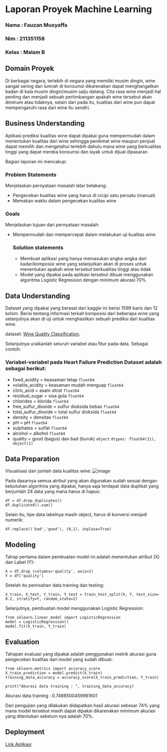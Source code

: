 # Laporan Proyek Machine Learning
### Nama : Fauzan Musyaffa
### Nim : 211351158
### Kelas : Malam B

## Domain Proyek

Di berbagai negara, terlebih di negara yang memiliki musim dingin, wine sangat sering dan lumrah di konsumsi dikarenakan dapat menghangatkan badan di kala musim dingin/musim salju datang. Cita rasa wine menjadi hal penting dan menjadi sebuah pertimbangan apakah wine tersebut akan diminum atau tidaknya, selain dari pada itu, kualitas dari wine pun dapat mempengaruhi rasa dari wine itu sendiri.

## Business Understanding

Aplikasi prediksi kualitas wine dapat dipakai guna mempermudah dalam menentukan kualitas dari wine sehingga penikmat wine maupun penjual dapat memilih dan mengetahui terlebih dahulu mana wine yang berkualitas tinggi yang dapat mereka konsumsi dan layak untuk dijual dipasaran.

Bagian laporan ini mencakup:

### Problem Statements

Menjelaskan pernyataan masalah latar belakang:
- Pengecekan kualitas wine yang harus di cicipi satu persatu (manual)
- Memakan waktu dalam pengecekan kualitas wine

### Goals

Menjelaskan tujuan dari pernyataan masalah:
- Mempermudah dan mempercepat dalam melakukan uji kualitas wine

    ### Solution statements
    - Membuat aplikasi yang hanya memasukan angka-angka dari kadar/komposisi wine yang selanjutkan akan di proses untuk menentukan apakah wine tersebut berkualitas tinggi atau tidak
    - Model yang dipakai pada aplikasi tersebut dibuat menggunakan algoritma Logistic Regression dengan minimum akurasi 70%

## Data Understanding
Dataset yang dipakai yang berasal dari kaggle ini berisi 1599 baris dan 12 kolom. Berisi tentang informasi terkait komposisi dari beberapa wine yang selanjutnya akan di uji untuk menghasilkan sebuah prediksi dari kualitas wine.

dataset: [Wine Quality Classification](https://www.kaggle.com/datasets/nareshbhat/wine-quality-binary-classification).

Selanjutnya uraikanlah seluruh variabel atau fitur pada data. Sebagai contoh:  

### Variabel-variabel pada Heart Failure Prediction Dataset adalah sebagai berikut:
- fixed_acidity = keasaman tetap ```float64```
- volatile_acidity = keasaman mudah menguap ```float64```
- citric_acid = asam sitrat ```float64```
- residual_sugar = sisa gula ```float64```
- chlorides = klorida ```float64```
- free_sulfur_dioxide = sulfur dioksida bebas ```float64```
- total_sulfur_dioxide = total sulfur dioksida ```float64```
- density = densitas ```float64```
- pH = pH ```float64```
- sulphates = sulfat ```float64```
- alcohol = alkohol ```float64```
- quality = good (bagus) dan bad (buruk) ```object```
```dtypes: float64(11), object(1)```

## Data Preparation
Visualisasi dari jumlah data kualitas wine:
![image](https://github.com/fauzanm2211/kualitas-wine/assets/149327555/2f93c5a2-098e-4737-a11c-e41344b95d06)


Pada dasarnya semua atribut yang akan digunakan sudah sesuai dengan kebutuhan algoritma yang dipakai, hanya saja terdapat data duplikat yang berjumlah 24 data yang mana harus di hapus:
```
df = df.drop_duplicates()
df.duplicated().sum()
```
Selain itu, tipe data labelnya masih object, harus di konversi menjadi numerik:
```
df.replace(('bad','good'), (0,1), inplace=True)
```

## Modeling
Tahap pertama dalam pembuatan model ini adalah menentukan atribut (X) dan Label (Y):
```
X = df.drop (columns='quality', axis=1)
Y = df['quality']
```
Setelah itu pemisahan data training dan testing:
```
X_train, X_test, Y_train, Y_test = train_test_split(X, Y, test_size= 0.2, stratify=Y, random_state=2)
```
Selanjutnya, pembuatan model menggunakan Logistic Regression:
```
from sklearn.linear_model import LogisticRegression
model = LogisticRegression()
model.fit(X_train, Y_train)
```

## Evaluation
Tahapan evaluasi yang dipakai adalah penggunakan metrik akurasi guna pengecekan kualitas dari model yang sudah dibuat:
```
from sklearn.metrics import accuracy_score
X_train_prediction = model.predict(X_train)
training_data_accuracy = accuracy_score(X_train_prediction, Y_train)
```
```
print("Akurasi data training : ", training_data_accuracy)
```
Akurasi data training :  0.7488500459981601

Dari pengujian yang dilakukan didapatkan hasil akurasi sebesar 74% yang mana model tersebut masih dapat dipakai dikarenakan minimum akurasi yang ditentukan sebelum nya adalah 70%.

## Deployment
[Link Aplikasi](https://kualitas-wine-fauzanm.streamlit.app/)


